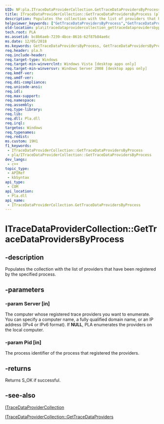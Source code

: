 ```yaml
---
UID: NF:pla.ITraceDataProviderCollection.GetTraceDataProvidersByProcess
title: ITraceDataProviderCollection::GetTraceDataProvidersByProcess (pla.h)
description: Populates the collection with the list of providers that have been registered by the specified process.
helpviewer_keywords: ["GetTraceDataProvidersByProcess","GetTraceDataProvidersByProcess method [PLA]","GetTraceDataProvidersByProcess method [PLA]","ITraceDataProviderCollection interface","ITraceDataProviderCollection interface [PLA]","GetTraceDataProvidersByProcess method","ITraceDataProviderCollection.GetTraceDataProvidersByProcess","ITraceDataProviderCollection::GetTraceDataProvidersByProcess","pla.itracedataprovidercollection_gettracedataprovidersbyprocess","pla/ITraceDataProviderCollection::GetTraceDataProvidersByProcess"]
old-location: pla\itracedataprovidercollection_gettracedataprovidersbyprocess.htm
tech.root: PLA
ms.assetid: bc8b6aeb-7239-4bce-8616-62f87b84ae6c
ms.date: 12/05/2018
ms.keywords: GetTraceDataProvidersByProcess, GetTraceDataProvidersByProcess method [PLA], GetTraceDataProvidersByProcess method [PLA],ITraceDataProviderCollection interface, ITraceDataProviderCollection interface [PLA],GetTraceDataProvidersByProcess method, ITraceDataProviderCollection.GetTraceDataProvidersByProcess, ITraceDataProviderCollection::GetTraceDataProvidersByProcess, pla.itracedataprovidercollection_gettracedataprovidersbyprocess, pla/ITraceDataProviderCollection::GetTraceDataProvidersByProcess
req.header: pla.h
req.include-header: 
req.target-type: Windows
req.target-min-winverclnt: Windows Vista [desktop apps only]
req.target-min-winversvr: Windows Server 2008 [desktop apps only]
req.kmdf-ver: 
req.umdf-ver: 
req.ddi-compliance: 
req.unicode-ansi: 
req.idl: 
req.max-support: 
req.namespace: 
req.assembly: 
req.type-library: 
req.lib: 
req.dll: Pla.dll
req.irql: 
targetos: Windows
req.typenames: 
req.redist: 
ms.custom: 19H1
f1_keywords:
 - ITraceDataProviderCollection::GetTraceDataProvidersByProcess
 - pla/ITraceDataProviderCollection::GetTraceDataProvidersByProcess
dev_langs:
 - c++
topic_type:
 - APIRef
 - kbSyntax
api_type:
 - COM
api_location:
 - Pla.dll
api_name:
 - ITraceDataProviderCollection.GetTraceDataProvidersByProcess
---
```


# ITraceDataProviderCollection::GetTraceDataProvidersByProcess


## -description

Populates the collection with the list of providers that have been registered by the specified process.

## -parameters

### -param Server [in]

The computer whose registered trace providers you want to enumerate. You can specify a computer name, a fully qualified domain name, or an IP address (IPv4 or IPv6 format). If <b>NULL</b>, PLA enumerates the providers on the local computer.

### -param Pid [in]

The process identifier of the process that registered the providers.

## -returns

Returns S_OK if successful.

## -see-also

<a href="/previous-versions/windows/desktop/api/pla/nn-pla-itracedataprovidercollection">ITraceDataProviderCollection</a>



<a href="/previous-versions/windows/desktop/api/pla/nf-pla-itracedataprovidercollection-gettracedataproviders">ITraceDataProviderCollection::GetTraceDataProviders</a>